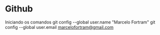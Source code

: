 # Github
Iniciando os comandos
git config --global user.name "Marcelo Fortram"
git config --global user.email marcelofortram@gmail.com


